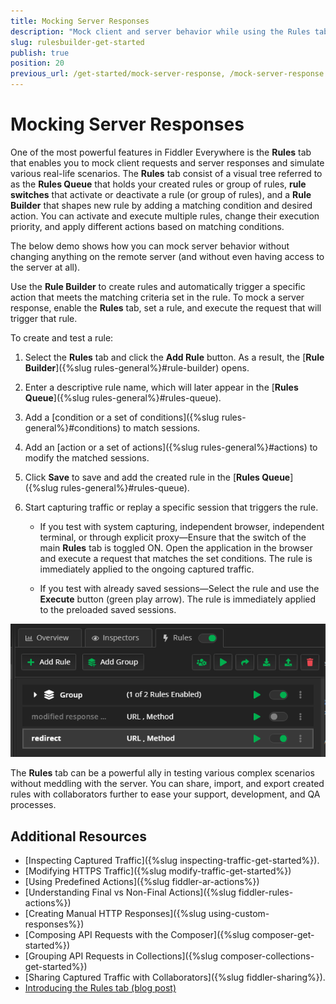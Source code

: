 ```yaml
---
title: Mocking Server Responses
description: "Mock client and server behavior while using the Rules tab of the Fiddler Everywhere web-debugging proxy tool."
slug: rulesbuilder-get-started
publish: true
position: 20
previous_url: /get-started/mock-server-response, /mock-server-response
---
```


# Mocking Server Responses

One of the most powerful features in Fiddler Everywhere is the **Rules** tab that enables you to mock client requests and server responses and simulate various real-life scenarios. The **Rules** tab consist of a visual tree referred to as the **Rules Queue** that holds your created rules or group of rules, **rule switches** that activate or deactivate a rule (or group of rules), and a **Rule Builder** that shapes new rule by adding a matching condition and desired action. You can activate and execute multiple rules, change their execution priority, and apply different actions based on matching conditions. 

The below demo shows how you can mock server behavior without changing anything on the remote server (and without even having access to the server at all).



Use the **Rule Builder** to create rules and automatically trigger a specific action that meets the matching criteria set in the rule. To mock a server response, enable the **Rules** tab, set a rule, and execute the request that will trigger that rule.

To create and test a rule:

1. Select the **Rules** tab and click the **Add Rule** button. As a result, the [**Rule Builder**]({%slug rules-general%}#rule-builder) opens.

1. Enter a descriptive rule name, which will later appear in the [**Rules Queue**]({%slug rules-general%}#rules-queue).

1. Add a [condition or a set of conditions]({%slug rules-general%}#conditions) to match sessions.

1. Add an [action or a set of actions]({%slug rules-general%}#actions) to modify the matched sessions.

1. Click **Save** to save and add the created rule in the [**Rules Queue**]({%slug rules-general%}#rules-queue).

1. Start capturing traffic or replay a specific session that triggers the rule.

    - If you test with system capturing, independent browser, independent terminal, or through explicit proxy&mdash;Ensure that the switch of the main **Rules** tab is toggled ON. Open the application in the browser and execute a request that matches the set conditions. The rule is immediately applied to the ongoing captured traffic.

    - If you test with already saved sessions&mdash;Select the rule and use the **Execute** button (green play arrow). The rule is immediately applied to the preloaded saved sessions.

![Example of active Rules tab with rules and groups](../images/rules/rules-tab-active.png)

The **Rules** tab can be a powerful ally in testing various complex scenarios without meddling with the server. You can share, import, and export created rules with collaborators further to ease your support, development, and QA processes.

## Additional Resources

- [Inspecting Captured Traffic]({%slug inspecting-traffic-get-started%}).
- [Modifying HTTPS Traffic]({%slug modify-traffic-get-started%})
- [Using Predefined Actions]({%slug fiddler-ar-actions%})
- [Understanding Final vs Non-Final Actions]({%slug fiddler-rules-actions%})
- [Creating Manual HTTP Responses]({%slug using-custom-responses%})
- [Composing API Requests with the Composer]({%slug composer-get-started%})
- [Grouping API Requests in Collections]({%slug composer-collections-get-started%})
- [Sharing Captured Traffic with Collaborators]({%slug fiddler-sharing%}).
- [Introducing the Rules tab (blog post)](https://www.telerik.com/blogs/introducing-new-rule-builder-fiddler-everywhere)
